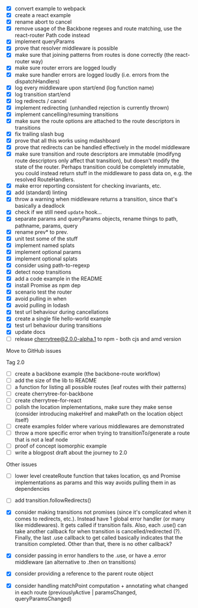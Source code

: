 - [x] convert example to webpack
- [x] create a react example
- [x] rename abort to cancel
- [x] remove usage of the Backbone regexes and route matching, use the react-router Path code instead
- [x] implement queryParams
- [x] prove that resolver middleware is possible
- [x] make sure that joining patterns from routes is done correctly (the react-router way)
- [x] make sure router errors are logged loudly
- [x] make sure handler errors are logged loudly (i.e. errors from the dispatchHandlers)
- [x] log every middleware upon start/end (log function name)
- [x] log transition start/end
- [x] log redirects / cancel
- [x] implement redirecting (unhandled rejection is currently thrown)
- [x] implement cancelling/resuming transitions
- [x] make sure the route options are attached to the route descriptors in transitions
- [x] fix trailing slash bug
- [x] prove that all this works using mdashboard
- [x] prove that redirects can be handled effectively in the model middleware
- [x] make sure transition and route descriptors are immutable (modifyng route descriptors only affect that transition), but doesn't modify the state of the router. Perhaps transition could be completely immutable, you could instead return stuff in the middleware to pass data on, e.g. the resolved RouteHandlers.
- [x] make error reporting consistent for checking invariants, etc.
- [x] add (standard) linting
- [x] throw a warning when middleware returns a transition, since that's basically a deadlock
- [x] check if we still need `update` hook...
- [x] separate params and queryParams objects, rename things to path, pathname, params, query
- [x] rename prev* to prev.
- [x] unit test some of the stuff
- [x] implement named splats
- [x] implement optional params
- [x] implement optional splats
- [x] consider using path-to-regexp
- [x] detect noop transitions
- [x] add a code example in the README
- [x] install Promise as npm dep
- [x] scenario test the router
- [x] avoid pulling in when
- [x] avoid pulling in lodash
- [x] test url behaviour during cancellations
- [x] create a single file hello-world example
- [x] test url behaviour during transitions
- [x] update docs
- [ ] release cherrytree@2.0.0-alpha.1 to npm - both cjs and amd version

Move to GitHub issues

Tag 2.0

- [ ] create a backbone example (the backbone-route workflow)
- [ ] add the size of the lib to README
- [ ] a function for listing all possible routes (leaf routes with their patterns)
- [ ] create cherrytree-for-backbone
- [ ] create cherrytree-for-react
- [ ] polish the location implementations, make sure they make sense (consider introducing makeHref and makePath on the location object itself)
- [ ] create examples folder where various middlewares are demonstrated
- [ ] throw a more specific error when trying to transitionTo/generate a route that is not a leaf node
- [ ] proof of concept isomorphic example
- [ ] write a blogpost draft about the journey to 2.0

Other issues

- [ ] lower level createRoute function that takes location, qs and Promise implementations as params and this way avoids pulling them in as dependencies
- [ ] add transition.followRedirects()

- [x] consider making transitions not promises (since it's complicated when it comes to redirects, etc.). Instead have 1 global error handler (or many like middlewares). It gets called if transition fails. Also, each .use() can take another callback for when transition is cancelled/redirected (?). Finally, the last .use callback to get called basically indicates that the transition completed. Other than that, there is no other callback?
- [x] consider passing in error handlers to the .use, or have a .error middleware (an alternative to .then on transitions)
- [x] consider providing a reference to the parent route object
- [x] consider handling matchPoint computation + annotating what changed in each route (previouslyActive | paramsChanged, queryParamsChanged)